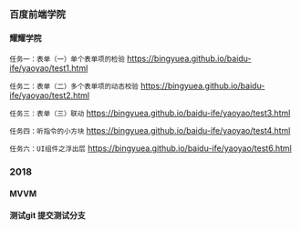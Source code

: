 ### 百度前端学院
#### 耀耀学院
`任务一：表单（一）单个表单项的检验` https://bingyuea.github.io/baidu-ife/yaoyao/test1.html

`任务二：表单（二）多个表单项的动态校验` https://bingyuea.github.io/baidu-ife/yaoyao/test2.html

`任务三：表单（三）联动` https://bingyuea.github.io/baidu-ife/yaoyao/test3.html

`任务四：听指令的小方块` https://bingyuea.github.io/baidu-ife/yaoyao/test4.html

`任务六：UI组件之浮出层` https://bingyuea.github.io/baidu-ife/yaoyao/test6.html

### 2018

#### MVVM

#### 测试git 提交测试分支





 
